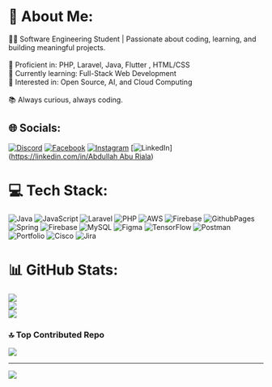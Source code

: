 # 💫 About Me:
👨‍💻 Software Engineering Student | Passionate about coding, learning, and building meaningful projects.<br><br>🔧 Proficient in: PHP, Laravel, Java, Flutter , HTML/CSS  <br>🌱 Currently learning: Full-Stack Web Development  <br>🚀 Interested in: Open Source, AI, and Cloud Computing<br><br>📚 Always curious, always coding. <br>


## 🌐 Socials:
[![Discord](https://img.shields.io/badge/Discord-%237289DA.svg?logo=discord&logoColor=white)](https://discord.gg/2wr6) [![Facebook](https://img.shields.io/badge/Facebook-%231877F2.svg?logo=Facebook&logoColor=white)](https://facebook.com/aabood.17) [![Instagram](https://img.shields.io/badge/Instagram-%23E4405F.svg?logo=Instagram&logoColor=white)](https://instagram.com/aabood.17) [![LinkedIn](https://img.shields.io/badge/LinkedIn-%230077B5.svg?logo=linkedin&logoColor=white)]([https://linkedin.com/in/Abdullah Abu Riala](https://www.linkedin.com/in/abdullah-abu-riala-aa36a3318/)) 

# 💻 Tech Stack:
![Java](https://img.shields.io/badge/java-%23ED8B00.svg?style=for-the-badge&logo=openjdk&logoColor=white) ![JavaScript](https://img.shields.io/badge/javascript-%23323330.svg?style=for-the-badge&logo=javascript&logoColor=%23F7DF1E) ![Laravel](https://img.shields.io/badge/laravel-%23FF2D20.svg?style=for-the-badge&logo=laravel&logoColor=white) ![PHP](https://img.shields.io/badge/php-%23777BB4.svg?style=for-the-badge&logo=php&logoColor=white) ![AWS](https://img.shields.io/badge/AWS-%23FF9900.svg?style=for-the-badge&logo=amazon-aws&logoColor=white) ![Firebase](https://img.shields.io/badge/firebase-%23039BE5.svg?style=for-the-badge&logo=firebase) ![GithubPages](https://img.shields.io/badge/github%20pages-121013?style=for-the-badge&logo=github&logoColor=white) ![Spring](https://img.shields.io/badge/spring-%236DB33F.svg?style=for-the-badge&logo=spring&logoColor=white) ![Firebase](https://img.shields.io/badge/firebase-a08021?style=for-the-badge&logo=firebase&logoColor=ffcd34) ![MySQL](https://img.shields.io/badge/mysql-4479A1.svg?style=for-the-badge&logo=mysql&logoColor=white) ![Figma](https://img.shields.io/badge/figma-%23F24E1E.svg?style=for-the-badge&logo=figma&logoColor=white) ![TensorFlow](https://img.shields.io/badge/TensorFlow-%23FF6F00.svg?style=for-the-badge&logo=TensorFlow&logoColor=white) ![Postman](https://img.shields.io/badge/Postman-FF6C37?style=for-the-badge&logo=postman&logoColor=white) ![Portfolio](https://img.shields.io/badge/Portfolio-%23000000.svg?style=for-the-badge&logo=firefox&logoColor=#FF7139) ![Cisco](https://img.shields.io/badge/cisco-%23049fd9.svg?style=for-the-badge&logo=cisco&logoColor=black) ![Jira](https://img.shields.io/badge/jira-%230A0FFF.svg?style=for-the-badge&logo=jira&logoColor=white)
# 📊 GitHub Stats:
![](https://github-readme-stats.vercel.app/api?username=aabood17&theme=dark&hide_border=true&include_all_commits=false&count_private=false)<br/>
![](https://github-readme-streak-stats.herokuapp.com/?user=aabood17&theme=dark&hide_border=true)<br/>
![](https://github-readme-stats.vercel.app/api/top-langs/?username=aabood17&theme=dark&hide_border=true&include_all_commits=false&count_private=false&layout=compact)

### 🔝 Top Contributed Repo
![](https://github-contributor-stats.vercel.app/api?username=aabood17&limit=5&theme=shadow_blue&combine_all_yearly_contributions=true)

---
[![](https://visitcount.itsvg.in/api?id=aabood17&icon=2&color=11)](https://visitcount.itsvg.in)

<!-- Proudly created with GPRM ( https://gprm.itsvg.in ) -->

